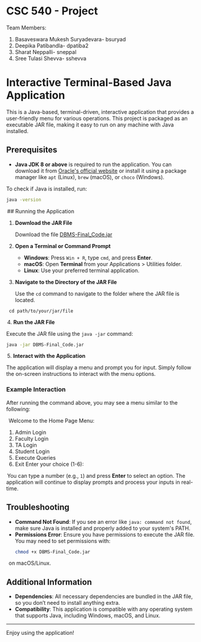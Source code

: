 
# CSC 540 - Project
 Team Members:
 1. Basaveswara Mukesh Suryadevara- bsuryad
 2. Deepika Patibandla- dpatiba2
 3. Sharat Neppalli- sneppal
 4. Sree Tulasi Shevva- sshevva

# Interactive Terminal-Based Java Application

This is a Java-based, terminal-driven, interactive application that provides a user-friendly menu for various operations. 
This project is packaged as an executable JAR file, making it easy to run on any machine with Java installed.

## Prerequisites

- **Java JDK 8 or above** is required to run the application. You can download it from [Oracle's official website](https://www.oracle.com/java/technologies/javase-downloads.html) or install it using a package manager like `apt` (Linux), `brew` (macOS), or `choco` (Windows).

To check if Java is installed, run:
```bash
java -version
```
⁠ ## Running the Application

1. **Download the JAR File**

   Download the file [DBMS-Final_Code.jar](https://github.com/Sharatn7/E-learning_Platform/tree/main)

2. **Open a Terminal or Command Prompt**

   - **Windows**: Press `Win + R`, type `cmd`, and press **Enter**.
   - **macOS**: Open **Terminal** from your Applications > Utilities folder.
   - **Linux**: Use your preferred terminal application.

3. **Navigate to the Directory of the JAR File**

   Use the `cd` command to navigate to the folder where the JAR file is located.

  ```⁠bash
   cd path/to/your/jar/file
  ```
   
⁠ 4. **Run the JAR File**

   Execute the JAR file using the `java -jar` command:

   ```bash
   java -jar DBMS-Final_Code.jar
   ```

⁠ 5. **Interact with the Application**

   The application will display a menu and prompt you for input. Simply follow the on-screen instructions to interact with the menu options.

### Example Interaction

After running the command above, you may see a menu similar to the following:

 ⁠
Welcome to the Home Page
Menu:
1. Admin Login
2. Faculty Login
3. TA Login
4. Student Login
5. Execute Queries
6. Exit
Enter your choice (1-6):


⁠ You can type a number (e.g., `1`) and press **Enter** to select an option. The application will continue to display prompts and process your inputs in real-time.

## Troubleshooting

- **Command Not Found**: If you see an error like `java: command not found`, make sure Java is installed and properly added to your system's PATH.
- **Permissions Error**: Ensure you have permissions to execute the JAR file. You may need to set permissions with:
  ```bash
  chmod +x DBMS-Final_Code.jar
  ```
⁠   on macOS/Linux.

## Additional Information

- **Dependencies**: All necessary dependencies are bundled in the JAR file, so you don’t need to install anything extra.
- **Compatibility**: This application is compatible with any operating system that supports Java, including Windows, macOS, and Linux.

---

Enjoy using the application!

